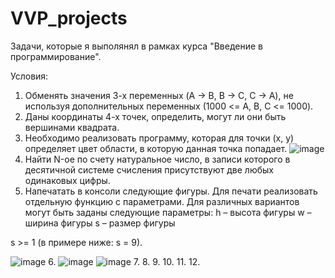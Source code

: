 # VVP_projects
Задачи, которые я выполянял в рамках курса "Введение в программирование".

Условия:
1. Обменять значения 3-х переменных (A -> B, B -> C, C -> A), не используя
дополнительных переменных (1000 <= A, B, C <= 1000).
2. Даны координаты 4-х точек, определить, могут ли они быть вершинами квадрата.
3. Необходимо реализовать программу, которая для точки (x, y)
определяет цвет области, в которую данная точка попадает. 
![image](https://user-images.githubusercontent.com/109358996/215769734-6bdeb9dd-6b5c-462e-8869-fc35fb042fe2.png)
4. Найти N-ое по счету натуральное число, в записи которого в десятичной системе счисления присутствуют две любых одинаковых цифры.
5. Напечатать в консоли следующие фигуры.
Для печати реализовать отдельную функцию с параметрами.
Для различных вариантов могут быть заданы следующие параметры:
 h – высота фигуры
 w – ширина фигуры
 s – размер фигуры
 
s >= 1 (в примере ниже: s = 9).

![image](https://user-images.githubusercontent.com/109358996/215785435-2019783b-8eef-4abb-af7d-54d63d08baeb.png)
6. ![image](https://user-images.githubusercontent.com/109358996/215786364-c036c568-8fcc-4d96-b3c1-1f5282c07f3b.png)
![image](https://user-images.githubusercontent.com/109358996/215786409-f4c48931-34eb-4bf1-9866-c174b2f6579a.png)
7.
8.
9.
10.
11.
12.
